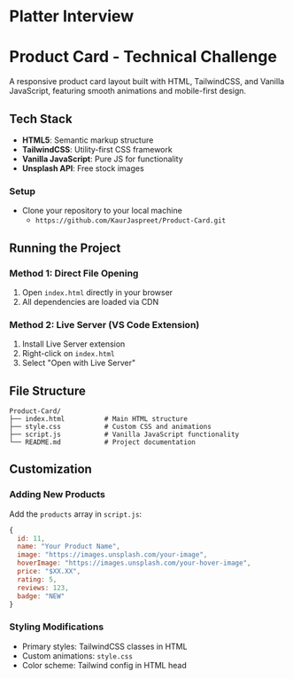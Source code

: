 # Platter Interview
# Product Card - Technical Challenge

A responsive product card layout built with HTML, TailwindCSS, and Vanilla JavaScript, featuring smooth animations and mobile-first design.


## Tech Stack

- **HTML5**: Semantic markup structure
- **TailwindCSS**: Utility-first CSS framework
- **Vanilla JavaScript**: Pure JS for functionality
- **Unsplash API**: Free stock images

### Setup
- Clone your repository to your local machine
  - `https://github.com/KaurJaspreet/Product-Card.git`

## Running the Project

### Method 1: Direct File Opening
1. Open `index.html` directly in your browser
2. All dependencies are loaded via CDN

### Method 2: Live Server (VS Code Extension)
1. Install Live Server extension
2. Right-click on `index.html`
3. Select "Open with Live Server"

## File Structure

```
Product-Card/
├── index.html          # Main HTML structure
├── style.css           # Custom CSS and animations
├── script.js           # Vanilla JavaScript functionality
└── README.md           # Project documentation
```

## Customization

### Adding New Products
Add the `products` array in `script.js`:

```javascript
{
  id: 11,
  name: "Your Product Name",
  image: "https://images.unsplash.com/your-image",
  hoverImage: "https://images.unsplash.com/your-hover-image",
  price: "$XX.XX",
  rating: 5,
  reviews: 123,
  badge: "NEW"
}
```

### Styling Modifications
- Primary styles: TailwindCSS classes in HTML
- Custom animations: `style.css`
- Color scheme: Tailwind config in HTML head